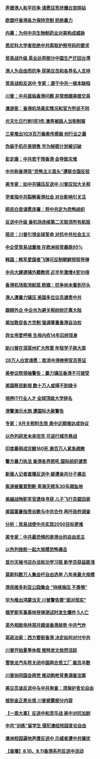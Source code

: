 #### [声援港人和平抗争 请愿征签挤爆白宫网站](../pages/nsc418/n11451566.md?t=08140400) 

#### [欧盟吁香港各方保持克制 拒绝暴力](../pages/nsc418/n11451544.md?t=08140400) 

#### [内幕：为何中共生物制药业对美构成威胁](../pages/nsc418/n11450331.md?t=08140400) 

#### [悉尼科大学者拒绝中共索取护照号码的要求](../pages/nsc418/n11451442.md?t=08140400) 

#### [贸易战升级 英业达将部分中国生产迁回台湾](../pages/nsc418/n11451439.md?t=08140400) 

#### [港人为自由而抗争 获美议员和各界名人支持](../pages/nsc418/n11451314.md?t=08140400) 

#### [贸易战和反送中 专家：源于中共一根本缺陷](../pages/nsc418/n11451292.md?t=08140400) 

#### [川普：中共面临香港问题 非常想跟美做交易](../pages/nsc418/n11451080.md?t=08140400) 

#### [澳游客：香港机场真实情况和官方所说不同](../pages/nsc418/n11451112.md?t=08140400) 

#### [光天化日行刺1死1伤 澳男被路人当街制服](../pages/nsc418/n11450982.md?t=08140400) 

#### [三星推出1亿8百万像素传感器 创行业之最](../pages/nsc418/n11450694.md?t=08140400) 

#### [伪装手机在美销售 华为秘密计划被识破](../pages/nsc418/n11450823.md?t=08140400) 

#### [彭定康：中共若干预香港 会导致灾难](../pages/nsc418/n11450692.md?t=08140400) 

#### [中共称香港现“恐怖主义苗头”遭联合国反驳](../pages/nsc418/n11450506.md?t=08140400) 

#### [美专家：如中共镇压反送中 川普应加大关税](../pages/nsc418/n11450400.md?t=08140400) 

#### [学者指中共裂解香港社会 对台影响引关注](../pages/nsc418/n11450180.md?t=08140400) 

#### [网民白宫请愿连署：将中共定为恐怖组织](../pages/nsc418/n11449390.md?t=08140400) 

#### [反送中升级 香机场连续第二天取消所有航班](../pages/nsc418/n11450262.md?t=08140400) 

#### [班农：川普引领全球革命 对抗中共社会主义](../pages/nsc418/n11450168.md?t=08140400) 

#### [中企受贸易战重挫 在欧洲投资暴跌95%](../pages/nsc418/n11450177.md?t=08140400) 

#### [韩国：韩军爱国者飞弹可反制朝鲜短程导弹](../pages/nsc418/n11449954.md?t=08140400) 

#### [中共大肆逮捕外籍教师 近半年激增4至10倍](../pages/nsc418/n11449820.md?t=08140400) 

#### [香港机场取消航班 欧媒：抗争尚未看到尽头](../pages/nsc418/n11449400.md?t=08140400) 

#### [港人遭暴力镇压 美国多位议员谴责中共](../pages/nsc418/n11449257.md?t=08140400) 

#### [跟随外企 中企也为避关税纷纷迁离大陆](../pages/nsc418/n11448032.md?t=08140400) 

#### [美加敦促各方克制 强调尊重香港自治权](../pages/nsc418/n11448891.md?t=08140400) 

#### [弃女用爱呼唤 生母内疚14年后终现身](../pages/nsc418/n11448547.md?t=08140400) 

#### [助川普在深蓝州扩大阵营 年轻学子挑大梁](../pages/nsc418/n11448604.md?t=08140400) 

#### [28万人白宫请愿：取消中港修例官员签证](../pages/nsc418/n11448574.md?t=08140400) 

#### [美参议院领袖警告：暴力镇压香港不可接受](../pages/nsc418/n11448526.md?t=08140400) 

#### [美国移民新规 数十万人或得不到绿卡](../pages/nsc418/n11448500.md?t=08140400) 

#### [培养IT行业人才 全球顶级大学排名](../pages/nsc418/n11448139.md?t=08140400) 

#### [港警演示水炮 遭国际大赦警告](../pages/nsc418/n11447951.md?t=08140400) 

#### [专家：9月关税料生效 美中近期难达成协议](../pages/nsc418/n11447887.md?t=08140400) 

#### [以色列研发未来坦克 可进行城市巷战](../pages/nsc418/n11447713.md?t=08140400) 

#### [印度暴雨成灾酿160死 逾百万人紧急疏散](../pages/nsc418/n11447670.md?t=08140400) 

#### [警方暴力执法 香港各界怒吼 国际组织谴责](../pages/nsc418/n11447668.md?t=08140400) 

#### [新唐人记者直播反送中 疑遭亲共分子袭击](../pages/nsc418/n11446679.md?t=08140400) 

#### [索道被蓄意割断 卑海天缆车30车厢坠地](../pages/nsc418/n11447187.md?t=08140400) 

#### [美越战殉职军官遗体寻获 儿子飞行员载回家](../pages/nsc418/n11447217.md?t=08140400) 

#### [美国富豪指责谷歌与中共合作 再吁政府调查](../pages/nsc418/n11446687.md?t=08140400) 

#### [分析：贸易战使中共实现2050目标更难](../pages/nsc418/n11446224.md?t=08140400) 

#### [美专家：中共最恐惧的是港台的自由民主](../pages/nsc418/n11446496.md?t=08140400) 

#### [以色列挫败一起大规模恐怖袭击](../pages/nsc418/n11446458.md?t=08140400) 

#### [首尔天梯书店办法轮功学习班 新学员获益匪浅](../pages/nsc418/n11445726.md?t=08140400) 

#### [莫斯科数万人集会吁自由选举 八年来最大规模](../pages/nsc418/n11446128.md?t=08140400) 

#### [港民维多利亚公园集会 “持续施压 不畏惧”](../pages/nsc418/n11446074.md?t=08140400) 

#### [华为推出鸿蒙当天 川普警告要“面对现实”](../pages/nsc418/n11445995.md?t=08140400) 

#### [俄罗斯军事基地导弹测试时发生爆炸 5人亡](../pages/nsc418/n11445713.md?t=08140400) 

#### [英外相致电林郑月娥谈香港局势 中共气炸](../pages/nsc418/n11445592.md?t=08140400) 

#### [英政治家：西方要挺香港 决定如何对付中共](../pages/nsc418/n11445550.md?t=08140400) 

#### [川普开始夏季休假 推特发文依然活跃](../pages/nsc418/n11445136.md?t=08140400) 

#### [雪铁龙汽车将关闭中国两合资工厂 裁员半数](../pages/nsc418/n11445000.md?t=08140400) 

#### [川普协同国会两党 推动购枪背景调查法案](../pages/nsc418/n11445065.md?t=08140400) 

#### [美议员谈反送中与中共审查：须保护言论自由](../pages/nsc418/n11444984.md?t=08140400) 

#### [接到金正恩长信 川普披露部分内容](../pages/nsc418/n11444993.md?t=08140400) 

#### [【一周大事】反送中和货币战 美中对抗加剧](../pages/nsc418/n11442647.md?t=08140400) 

#### [中共“训练”留学生 侵犯澳纽校园言论自由](../pages/nsc418/n11444892.md?t=08140400) 

#### [澳洲校园遍地声援反送中 示威者遭中共骚扰](../pages/nsc418/n11444602.md?t=08140400) 

#### [【直播】8.10、8.11香港系列反送中活动](../pages/nsc418/n11440167.md?t=08140400) 

